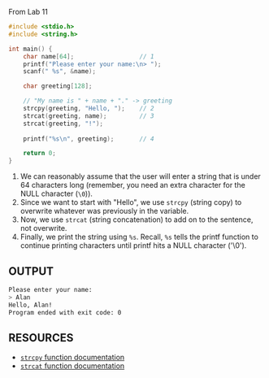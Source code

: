 From Lab 11

```c
#include <stdio.h>
#include <string.h>

int main() {
    char name[64];                  // 1
    printf("Please enter your name:\n> ");
    scanf(" %s", &name);

    char greeting[128];

    // "My name is " + name + "." -> greeting
    strcpy(greeting, "Hello, ");    // 2
    strcat(greeting, name);         // 3
    strcat(greeting, "!");
    
    printf("%s\n", greeting);       // 4

    return 0;
}
```

1. We can reasonably assume that the user will enter a string that is under 64 characters long (remember, you need an extra character for the NULL character (`\0`)).
2. Since we want to start with "Hello", we use `strcpy` (string copy) to overwrite whatever was previously in the variable.
3. Now, we use `strcat` (string concatenation) to add on to the sentence, not overwrite.
4. Finally, we print the string using `%s`. Recall, `%s` tells the printf function to continue printing characters until printf hits a NULL character ('\0').

## OUTPUT
```sh
Please enter your name:
> Alan
Hello, Alan!
Program ended with exit code: 0
```

## RESOURCES
- [`strcpy` function documentation](https://www.cplusplus.com/reference/cstring/strcpy/)
- [`strcat` function documentation](https://www.cplusplus.com/reference/cstring/strcat/)
